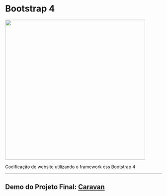 # Bootstrap 4 

<img src="./readme/caravan.png" height="450" />

Codificação de website utilizando o framework css Bootstrap 4

___

## Demo do Projeto Final: [Caravan](#)